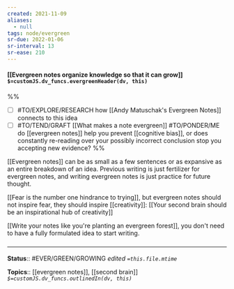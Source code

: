 ```yaml
---
created: 2021-11-09 
aliases:
  - null
tags: node/evergreen
sr-due: 2022-01-06
sr-interval: 13
sr-ease: 210
---
```


#### [[Evergreen notes organize knowledge so that it can grow]] `$=customJS.dv_funcs.evergreenHeader(dv, this)`

%%
- [ ] #TO/EXPLORE/RESEARCH how [[Andy Matuschak's Evergreen Notes]] connects to this idea
- [ ] #TO/TEND/GRAFT [[What makes a note evergreen]]
#TO/PONDER/ME do [[evergreen notes]] help you prevent [[cognitive bias]], or does constantly re-reading over your possibly incorrect conclusion stop you accepting new evidence?
%%

[[Evergreen notes]] can be as small as a few sentences or as expansive as an entire breakdown of an idea.
Previous writing is just fertilizer for evergreen notes,
and writing evergreen notes is just practice for future thought. 

[[Fear is the number one hindrance to trying]], but evergreen notes should not inspire fear,
they should inspire [[creativity]]:
[[Your second brain should be an inspirational hub of creativity]]

[[Write your notes like you're planting an evergreen forest]], you don't need to have a fully formulated idea to start writing.
 

### <hr class="footnote"/>

**Status**:: #EVER/GREEN/GROWING 
*edited `=this.file.mtime`*

**Topics**:: [[evergreen notes]], [[second brain]] 
*`$=customJS.dv_funcs.outlinedIn(dv, this)`*
